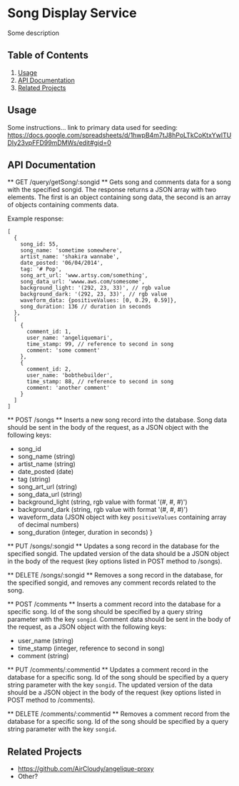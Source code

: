 # Song Display Service

Some description

## Table of Contents

1. [Usage](#usage)
1. [API Documentation](#api-documentation)
1. [Related Projects](#related-projects)

## Usage

Some instructions... link to primary data used for seeding: https://docs.google.com/spreadsheets/d/1hwpB4m7tJ8hPoLTkCoKtxYwlTUDIy23vpFFD99mDMWs/edit#gid=0

## API Documentation

** GET /query/getSong/:songid **
Gets song and comments data for a song with the specified songid. The response returns a JSON array with two elements. The first is an object containing song data, the second is an array of objects containing comments data.

Example response:
```
[
  {
    song_id: 55,
    song_name: 'sometime somewhere',
    artist_name: 'shakira wannabe',
    date_posted: '06/04/2014',
    tag: '# Pop',
    song_art_url: 'www.artsy.com/something',
    song_data_url: 'wwww.aws.com/somesome',
    background_light: '(292, 23, 33)', // rgb value
    background_dark: '(292, 23, 33)', // rgb value
    waveform_data: {positiveValues: [0, 0.29, 0.59]},
    song_duration: 136 // duration in seconds
  },
  [
    {
      comment_id: 1,
      user_name: 'angeliquemari',
      time_stamp: 99, // reference to second in song
      comment: 'some comment'
    },
    {
      comment_id: 2,
      user_name: 'bobthebuilder',
      time_stamp: 88, // reference to second in song
      comment: 'another comment'
    }
  ]
]
```

** POST /songs **
Inserts a new song record into the database. Song data should be sent in the body of the request, as a JSON object with the following keys:
  - song_id
  - song_name (string)
  - artist_name (string)
  - date_posted (date)
  - tag (string)
  - song_art_url (string)
  - song_data_url (string)
  - background_light (string, rgb value with format '(#, #, #)')
  - background_dark (string, rgb value with format '(#, #, #)')
  - waveform_data (JSON object with key `positiveValues` containing array of decimal numbers)
  - song_duration (integer, duration in seconds)
}

** PUT /songs/:songid **
Updates a song record in the database for the specified songid. The updated version of the data should be a JSON object in the body of the request (key options listed in POST method to /songs).

** DELETE /songs/:songid **
Removes a song record in the database, for the specified songid, and removes any comment records related to the song.

** POST /comments **
Inserts a comment record into the database for a specific song. Id of the song should be specified by a query string parameter with the key `songid`. Comment data should be sent in the body of the request, as a JSON object with the following keys:
  - user_name (string)
  - time_stamp (integer, reference to second in song)
  - comment (string)

** PUT /comments/:commentid **
Updates a comment record in the database for a specific song. Id of the song should be specified by a query string parameter with the key `songid`. The updated version of the data should be a JSON object in the body of the request (key options listed in POST method to /comments).

** DELETE /comments/:commentid **
Removes a comment record from the database for a specific song. Id of the song should be specified by a query string parameter with the key `songid`.

## Related Projects

  - https://github.com/AirCloudy/angelique-proxy
  - Other?
